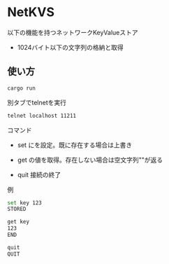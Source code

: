 NetKVS
=====


以下の機能を持つネットワークKeyValueストア
- 1024バイト以下の文字列の格納と取得


使い方
-----
```sh
cargo run
```

別タブでtelnetを実行
```sh
telnet localhost 11211
```

コマンド
- set <key> <value>
  <key>に<value>を設定。既に存在する場合は上書き


- get <key>
  <key>の値を取得。存在しない場合は空文字列""が返る


- quit
  接続の終了


例
```sh
set key 123
STORED

get key
123
END

quit
QUIT
```

